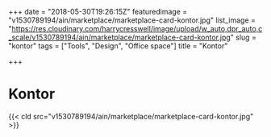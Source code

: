 +++
date = "2018-05-30T19:26:15Z"
featuredimage = "v1530789194/ain/marketplace/marketplace-card-kontor.jpg"
list_image = "https://res.cloudinary.com/harrycresswell/image/upload/w_auto,dpr_auto,c_scale/v1530789194/ain/marketplace/marketplace-card-kontor.jpg"
slug = "kontor"
tags = ["Tools", "Design", "Office space"]
title = "Kontor"

+++
# Kontor

{{< cld src="v1530789194/ain/marketplace/marketplace-card-kontor.jpg" >}}